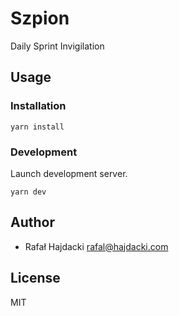 # Szpion 

Daily Sprint Invigilation

## Usage

### Installation

    yarn install

### Development

Launch development server.

    yarn dev 

## Author

- Rafał Hajdacki <rafal@hajdacki.com>

## License

MIT

